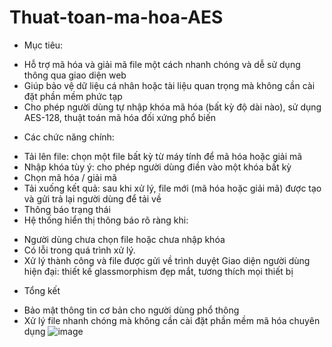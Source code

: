 # Thuat-toan-ma-hoa-AES
* Mục tiêu:
- Hỗ trợ mã hóa và giải mã file một cách nhanh chóng và dễ sử dụng thông qua giao diện web
- Giúp bảo vệ dữ liệu cá nhân hoặc tài liệu quan trọng mà không cần cài đặt phần mềm phức tạp
- Cho phép người dùng tự nhập khóa mã hóa (bất kỳ độ dài nào), sử dụng AES-128, thuật toán mã hóa đối xứng phổ biến
* Các chức năng chính:
- Tải lên file: chọn một file bất kỳ từ máy tính để mã hóa hoặc giải mã
- Nhập khóa tùy ý: cho phép người dùng điền vào một khóa bất kỳ
- Chọn mã hóa / giải mã
- Tải xuống kết quả: sau khi xử lý, file mới (mã hóa hoặc giải mã) được tạo và gửi trả lại người dùng để tải về
- Thông báo trạng thái
- Hệ thống hiển thị thông báo rõ ràng khi:
+ Người dùng chưa chọn file hoặc chưa nhập khóa
+ Có lỗi trong quá trình xử lý.
+ Xử lý thành công và file được gửi về trình duyệt
 Giao diện người dùng hiện đại: thiết kế glassmorphism đẹp mắt, tương thích mọi thiết bị 
* Tổng kết
- Bảo mật thông tin cơ bản cho người dùng phổ thông
- Xử lý file nhanh chóng mà không cần cài đặt phần mềm mã hóa chuyên dụng
![image](https://github.com/user-attachments/assets/663688cc-1f4c-436d-bea2-ef0eae039b9a)



